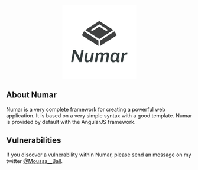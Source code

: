<p align="center"><img width="200px" height="200px" src="./logo.svg"></p>

## About Numar
Numar is a very complete framework for creating a powerful web application. It is based on a very simple syntax with a good template. Numar is provided by default with the AngularJS framework.

## Vulnerabilities
If you discover a vulnerability within Numar, please send an message on my twitter [@Moussa__Ball](https://www.twitter.com/Moussa__Ball).
